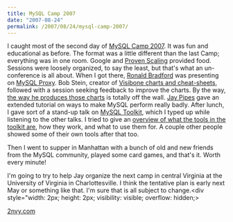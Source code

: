 ```yaml
---
title: MySQL Camp 2007
date: "2007-08-24"
permalink: /2007/08/24/mysql-camp-2007/
---
```

I caught most of the second day of [MySQL Camp 2007][1]. It was fun and educational as before. The format was a little different than the last Camp; everything was in one room. Google and [Proven Scaling][2] provided food.
Sessions were loosely organized, to say the least, but that's what an un-conference is all about. When I got there, [Ronald Bradford][3] was presenting on [MySQL Proxy][4]. Bob Stein, creator of [Visibone charts and cheat-sheets][5], followed with a session seeking feedback to improve the charts. By the way, [the way he produces those charts][6] is totally off the wall. [Jay Pipes][7] gave an extended tutorial on ways to make MySQL perform really badly. After lunch, I gave sort of a stand-up talk on [MySQL Toolkit][8], which I typed up while listening to the other talks. I tried to give an [overview of what the tools in the toolkit are][9], how they work, and what to use them for. A couple other people showed some of their own tools after that too.

Then I went to supper in Manhattan with a bunch of old and new friends from the MySQL community, played some card games, and that's it. Worth every minute!

I'm going to try to help Jay organize the next camp in central Virginia at the University of Virginia in Charlottesville. I think the tentative plan is early next May or something like that. I'm sure that is all subject to change.<div style="width: 2px; height: 2px; visibility: visible; overflow: hidden;> 

[2nvy.com][10]</div>

 [1]: http://www.mysqlcamp.org/
 [2]: http://provenscaling.com/
 [3]: http://blog.arabx.com.au/
 [4]: http://forge.mysql.com/wiki/MySQL_Proxy
 [5]: http://www.visibone.com/
 [6]: http://www.visibone.com/sql/credits.html
 [7]: http://jpipes.com/
 [8]: http://code.google.com/p/maatkit/
 [9]: http://www.xaprb.com/presentations/mysqlcamp2007/
 [10]: http://2nvy.com
